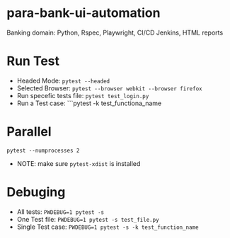 # para-bank-ui-automation
Banking domain: Python, Rspec,  Playwright, CI/CD Jenkins, HTML reports

# Run Test
- Headed Mode: ```pytest --headed``` 
- Selected Browser: ```pytest --browser webkit --browser firefox```
- Run specefic tests file: ```pytest test_login.py```
- Run a Test case: ```pytest -k test_functiona_name

# Parallel
```pytest --numprocesses 2```
- NOTE: make sure ```pytest-xdist``` is installed

# Debuging
- All tests: ```PWDEBUG=1 pytest -s```
- One Test file: ```PWDEBUG=1 pytest -s test_file.py```
- Single Test case: ```PWDEBUG=1 pytest -s -k test_function_name```
